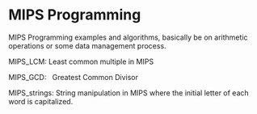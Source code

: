 # MIPS Programming
MIPS Programming examples and algorithms, basically be on arithmetic operations or some data management process.

MIPS_LCM:   Least common multiple in MIPS

MIPS_GCD:   Greatest Common Divisor 

MIPS_strings: String manipulation in MIPS where the initial letter of each word is capitalized. 
